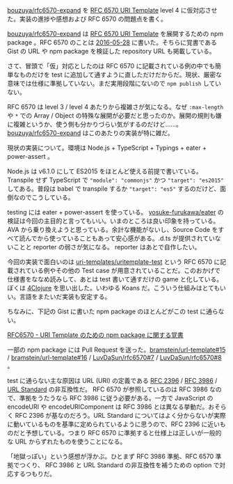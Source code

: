 [bouzuya/rfc6570-expand][] を [RFC 6570 URI Template](https://tools.ietf.org/html/rfc6570) level 4 に仮対応させた。実装の進捗や感想および RFC 6570 の問題点を書く。

[bouzuya/rfc6570-expand][] は [RFC 6570 URI Template](https://tools.ietf.org/html/rfc6570) を展開するための npm package 。RFC 6570 のことは [2016-05-28][] に書いた。そちらに覚書である Gist の URL や npm package を検証した repository URL も掲載している。

さて、冒頭で「仮」対応としたのは RFC 6570 に記載されている例の中でも簡単なものだけを test に追加して通すように直しただけだからだ。現状、厳密な意味では仕様に準拠していない。まだ実用段階にないので `npm publish` していない。

RFC 6570 は level 3 / level 4 あたりから複雑さが気になる。なぜ `:max-length` や `*` での Array / Object の特殊な展開が必要だと思ったのか。展開の規則も嫌に複雑というか、使う側も分かりづらい気がするのだけど……。[bouzuya/rfc6570-expand][] はこのあたりの実装が特に雑だ。

現状の実装について。環境は Node.js + TypeScript + Typings + eater + power-assert 。

Node.js は v6.1.0 にして ES2015 をほとんど使える前提で書いている。Transpile せず TypeScript で `"module": "commonjs"` かつ `"target": "es2015"` してある。普段は babel で transpile するか `"target": "es5"` するのだけど、面倒なのでこうしている。

testing には eater + power-assert を使っている。 [yosuke-furukawa/eater][] の検証は今回の主目的と言ってもいい。いまのところは良い印象を持っている。 AVA から乗り換えようと思っている。余計な機能がないし、Source Code をすべて読んでから使っていることもあって安心感がある。.d.ts が提供されていないことと reporter の弱さが気になる。 reporter はあとで自作したい。

今回の実装で面白いのは [uri-templates/uritemplate-test][] という RFC 6570 に記載されている例やその他の Test case が用意されていることだ。このおかげで仕様書をななめ読みして、あとは test 書いて通すだけの game と化している。ぼくは [4Clojure](http://www.4clojure.com/) を思い出した。いわゆる Koans だ。こういう仕組みはとてもいい。言語をまたいだ実装も安定する。

ちなみに、下記の Gist に書いた npm package のほとんどがこの test に通らない。

[RFC6570 - URI Template のための npm package に関する覚書](https://gist.github.com/bouzuya/b60bc84b6506d68ac75e6fe67f4d14fd)

一部の npm package には Pull Request を送った。[bramstein/url-template#15](https://github.com/bramstein/url-template/pull/15) / [bramstein/url-template#16](https://github.com/bramstein/url-template/pull/16) / [LuvDaSun/rfc6570#7](https://github.com/LuvDaSun/rfc6570/pull/7) / [LuvDaSun/rfc6570#8](https://github.com/LuvDaSun/rfc6570/pull/8) 。

test に通らない主な原因は URL (URI) の定義である [RFC 2396](https://tools.ietf.org/html/rfc2396) / [RFC 3986](https://tools.ietf.org/html/rfc3986) / [URL Standard](https://url.spec.whatwg.org/) の非互換性だ。 RFC 6570 が参照しているのは RFC 3986 なので、準拠をうたうなら RFC 3986 に従う必要がある。一方で JavaScript の encodeURI や encodeURIComponent は RFC 3986 とは異なる挙動だ。おそらく RFC 2396 が基なのだろう。URL Standard についてはよく分からないが実際に動いているものを基準に定められているように思うので、RFC 2396 に近いものだと予想している。つまり RFC 6570 に準拠すると仕様上は正しいが一般的な URL からずれたものを使うことになる。

「地獄っぽい」という感想が浮かぶ。ひとまず RFC 3986 準拠、RFC 6570 準拠でつくり、 RFC 3986 と URL Standard の非互換性を補うための option で対応するつもりだ。

[2016-05-28]: https://blog.bouzuya.net/2016/05/28/
[bouzuya/rfc6570-expand]: https://github.com/bouzuya/rfc6570-expand
[uri-templates/uritemplate-test]: https://github.com/uri-templates/uritemplate-test
[yosuke-furukawa/eater]: https://github.com/yosuke-furukawa/eater
